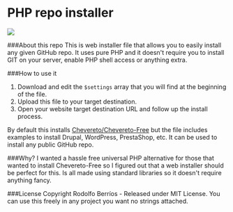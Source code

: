 PHP repo installer
=

<img src="https://chevereto.com/src/img/screens/extra/web-installer.jpg">

###About this repo
This is web installer file that allows you to easily install any given GitHub repo. It uses pure PHP and it doesn't require you to install GIT on your server, enable PHP shell access or anything extra.

###How to use it
1. Download and edit the `$settings` array that you will find at the beginning of the file.
2. Upload this file to your target destination.
3. Open your website target destination URL and follow up the install process.

By default this installs [Chevereto/Chevereto-Free](https://github.com/Chevereto/Chevereto-Free) but the file includes examples to install Drupal, WordPress, PrestaShop, etc. It can be used to install any public GitHub repo.

###Why?
I wanted a hassle free universal PHP alternative for those that wanted to install Chevereto-Free so I figured out that a web installer should be perfect for this. Is all made using standard libraries so it doesn't require anything fancy.

###License
Copyright Rodolfo Berríos - Released under MIT License. You can use this freely in any project you want no strings attached.
